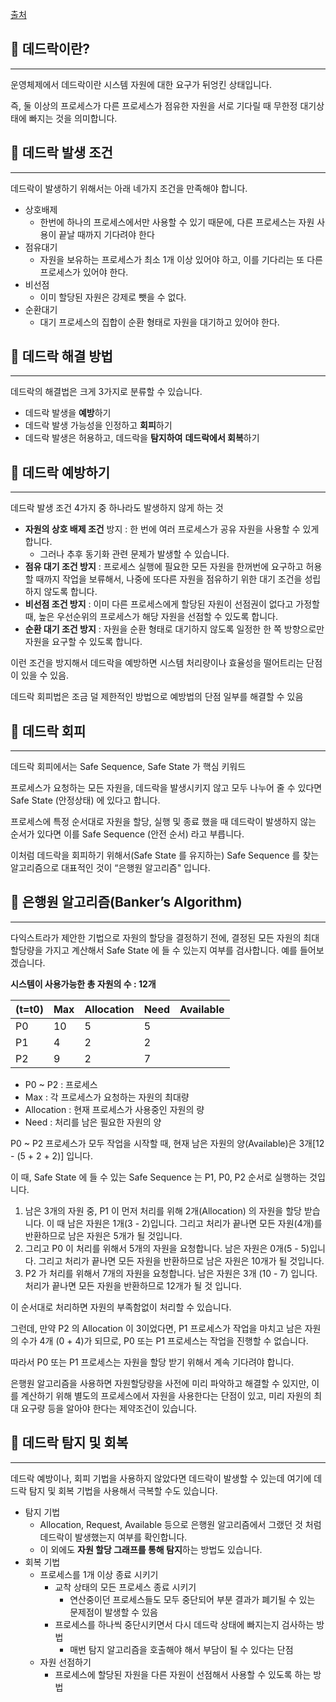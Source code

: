 [출처](https://chanhuiseok.github.io/posts/cs-2/)


## 📌 데드락이란?

---

운영체제에서 데드락이란 시스템 자원에 대한 요구가 뒤엉킨 상태입니다.

즉, 둘 이상의 프로세스가 다른 프로세스가 점유한 자원을 서로 기다릴 때 무한정 대기상태에 빠지는 것을 의미합니다.

## 📌 데드락 발생 조건

---

데드락이 발생하기 위해서는 아래 네가지 조건을 만족해야 합니다.

- 상호배제
    - 한번에 하나의 프로세스에서만 사용할 수 있기 때문에, 다른 프로세스는 자원 사용이 끝날 때까지 기다려야 한다
- 점유대기
    - 자원을 보유하는 프로세스가 최소 1개 이상 있어야 하고, 이를 기다리는 또 다른 프로세스가 있어야 한다.
- 비선점
    - 이미 할당된 자원은 강제로 뺏을 수 없다.
- 순환대기
    - 대기 프로세스의 집합이 순환 형태로 자원을 대기하고 있어야 한다.


## 📌 데드락 해결 방법

---

데드락의 해결법은 크게 3가지로 분류할 수 있습니다.

- 데드락 발생을 **예방**하기
- 데드락 발생 가능성을 인정하고 **회피**하기
- 데드락 발생은 허용하고, 데드락을 **탐지하여** **데드락에서 회복**하기

## 📌 데드락 예방하기

---

데드락 발생 조건 4가지 중 하나라도 발생하지 않게 하는 것

- **자원의 상호 배제 조건** 방지 : 한 번에 여러 프로세스가 공유 자원을 사용할 수 있게 합니다.
    - 그러나 추후 동기화 관련 문제가 발생할 수 있습니다.
- **점유 대기 조건 방지** : 프로세스 실행에 필요한 모든 자원을 한꺼번에 요구하고 허용할 때까지 작업을 보류해서, 나중에 또다른 자원을 점유하기 위한 대기 조건을 성립하지 않도록 합니다.
- **비선점 조건 방지** : 이미 다른 프로세스에게 할당된 자원이 선점권이 없다고 가정할 때, 높은 우선순위의 프로세스가 해당 자원을 선점할 수 있도록 합니다.
- **순환 대기 조건 방지** : 자원을 순환 형태로 대기하지 않도록 일정한 한 쪽 방향으로만 자원을 요구할 수 있도록 합니다.

이런 조건을 방지해서 데드락을 예방하면 시스템 처리량이나 효율성을 떨어트리는 단점이 있을 수 있음.

데드락 회피법은 조금 덜 제한적인 방법으로 예방법의 단점 일부를 해결할 수 있음

## 📌 데드락 회피

---

데드락 회피에서는 Safe Sequence, Safe State 가 핵심 키워드

프로세스가 요청하는 모든 자원을, 데드락을 발생시키지 않고 모두 나누어 줄 수 있다면 Safe State (안정상태) 에 있다고 합니다.

프로세스에 특정 순서대로 자원을 할당, 실행 및 종료 했을 때 데드락이 발생하지 않는 순서가 있다면 이를 Safe Sequence (안전 순서) 라고 부릅니다.

이처럼 데드락을 회피하기 위해서(Safe State 를 유지하는) Safe Sequence 를 찾는 알고리즘으로 대표적인 것이 “은행원 알고리즘" 입니다.

## 📌 ****은행원 알고리즘(Banker’s Algorithm)****

---

다익스트라가 제안한 기법으로 자원의 할당을 결정하기 전에, 결정된 모든 자원의 최대 할당량을 가지고 계산해서 Safe State 에 들 수 있는지 여부를 검사합니다. 예를 들어보겠습니다.

**시스템이 사용가능한 총 자원의 수 : 12개**

| (t=t0) | Max | Allocation | Need | Available |
| --- | --- | --- | --- | --- |
| P0 | 10 | 5 | 5 |  |
| P1 | 4 | 2 | 2 |  |
| P2 | 9 | 2 | 7 |  |
- P0 ~ P2 : 프로세스
- Max : 각 프로세스가 요청하는 자원의 최대량
- Allocation : 현재 프로세스가 사용중인 자원의 량
- Need : 처리를 남은 필요한 자원의 양

P0 ~ P2 프로세스가 모두 작업을 시작할 때, 현재 남은 자원의 양(Available)은 3개[12 - (5 + 2 + 2)] 입니다.

이 때, Safe State 에 들 수 있는 Safe Sequence 는 P1, P0, P2 순서로 실행하는 것입니다.

1. 남은 3개의 자원 중, P1 이 먼저 처리를 위해 2개(Allocation) 의 자원을 할당 받습니다. 이 때 남은 자원은 1개(3 - 2)입니다. 그리고 처리가 끝나면 모든 자원(4개)를 반환하므로 남은 자원은 5개가 될 것입니다.
2. 그리고 P0 이 처리를 위해서 5개의 자원을 요청합니다. 남은 자원은 0개(5 - 5)입니다. 그리고 처리가 끝나면 모든 자원을 반환하므로 남은 자원은 10개가 될 것입니다.
3. P2 가 처리를 위해서 7개의 자원을 요청합니다. 남은 자원은 3개 (10 - 7) 입니다. 처리가 끝나면 모든 자원을 반환하므로 12개가 될 것 입니다.

이 순서대로 처리하면 자원의 부족함없이 처리할 수 있습니다.

그런데, 만약 P2 의 Allocation 이 3이었다면, P1 프로세스가 작업을 마치고 남은 자원의 수가 4개 (0 + 4)가 되므로, P0 또는 P1 프로세스는 작업을 진행할 수 없습니다.

따라서 P0 또는 P1 프로세스는 자원을 할당 받기 위해서 계속 기다려야 합니다.

은행원 알고리즘을 사용하면 자원할당량을 사전에 미리 파악하고 해결할 수 있지만, 이를 계산하기 위해 별도의 프로세스에서 자원을 사용한다는 단점이 있고, 미리 자원의 최대 요구량 등을 알아야 한다는 제약조건이 있습니다.

## 📌 데드락 탐지 및 회복

---

데드락 예방이나, 회피 기법을 사용하지 않았다면 데드락이 발생할 수 있는데 여기에 데드락 탐지 및 회복 기법을 사용해서 극복할 수도 있습니다.

- 탐지 기법
    - Allocation, Request, Available 등으로 은행원 알고리즘에서 그랬던 것 처럼 데드락이 발생했는지 여부를 확인합니다.
    - 이 외에도 **자원 할당 그래프를 통해 탐지**하는 방법도 있습니다.
- 회복 기법
    - 프로세스를 1개 이상 종료 시키기
        - 교착 상태의 모든 프로세스 종료 시키기
            - 연산중이던 프로세스들도 모두 중단되어 부분 결과가 폐기될 수 있는 문제점이 발생할 수 있음
        - 프로세스를 하나씩 중단시키면서 다시 데드락 상태에 빠지는지 검사하는 방법
            - 매번 탐지 알고리즘을 호출해야 해서 부담이 될 수 있다는 단점
    - 자원 선점하기
        - 프로세스에 할당된 자원을 다른 자원이 선점해서 사용할 수 있도록 하는 방법
